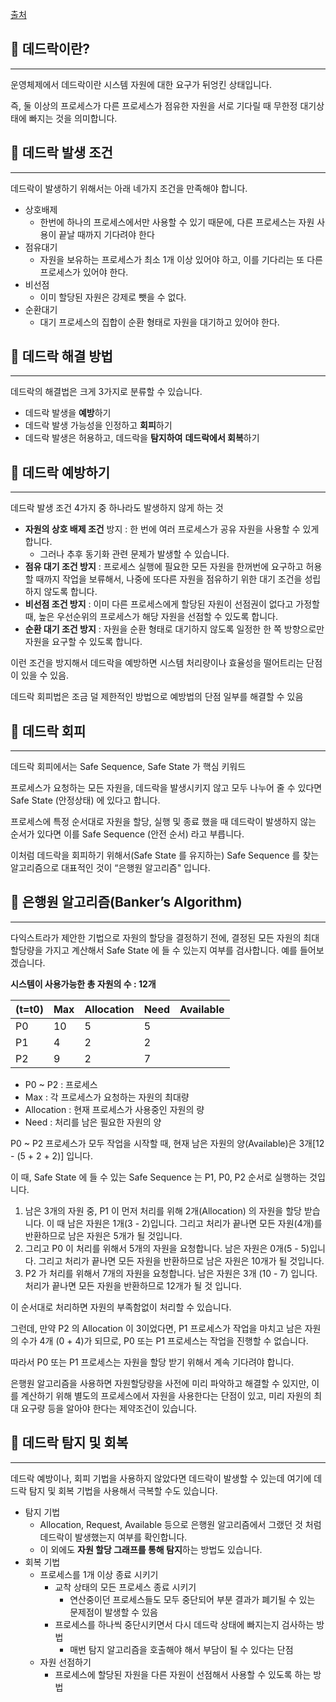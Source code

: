 [출처](https://chanhuiseok.github.io/posts/cs-2/)


## 📌 데드락이란?

---

운영체제에서 데드락이란 시스템 자원에 대한 요구가 뒤엉킨 상태입니다.

즉, 둘 이상의 프로세스가 다른 프로세스가 점유한 자원을 서로 기다릴 때 무한정 대기상태에 빠지는 것을 의미합니다.

## 📌 데드락 발생 조건

---

데드락이 발생하기 위해서는 아래 네가지 조건을 만족해야 합니다.

- 상호배제
    - 한번에 하나의 프로세스에서만 사용할 수 있기 때문에, 다른 프로세스는 자원 사용이 끝날 때까지 기다려야 한다
- 점유대기
    - 자원을 보유하는 프로세스가 최소 1개 이상 있어야 하고, 이를 기다리는 또 다른 프로세스가 있어야 한다.
- 비선점
    - 이미 할당된 자원은 강제로 뺏을 수 없다.
- 순환대기
    - 대기 프로세스의 집합이 순환 형태로 자원을 대기하고 있어야 한다.


## 📌 데드락 해결 방법

---

데드락의 해결법은 크게 3가지로 분류할 수 있습니다.

- 데드락 발생을 **예방**하기
- 데드락 발생 가능성을 인정하고 **회피**하기
- 데드락 발생은 허용하고, 데드락을 **탐지하여** **데드락에서 회복**하기

## 📌 데드락 예방하기

---

데드락 발생 조건 4가지 중 하나라도 발생하지 않게 하는 것

- **자원의 상호 배제 조건** 방지 : 한 번에 여러 프로세스가 공유 자원을 사용할 수 있게 합니다.
    - 그러나 추후 동기화 관련 문제가 발생할 수 있습니다.
- **점유 대기 조건 방지** : 프로세스 실행에 필요한 모든 자원을 한꺼번에 요구하고 허용할 때까지 작업을 보류해서, 나중에 또다른 자원을 점유하기 위한 대기 조건을 성립하지 않도록 합니다.
- **비선점 조건 방지** : 이미 다른 프로세스에게 할당된 자원이 선점권이 없다고 가정할 때, 높은 우선순위의 프로세스가 해당 자원을 선점할 수 있도록 합니다.
- **순환 대기 조건 방지** : 자원을 순환 형태로 대기하지 않도록 일정한 한 쪽 방향으로만 자원을 요구할 수 있도록 합니다.

이런 조건을 방지해서 데드락을 예방하면 시스템 처리량이나 효율성을 떨어트리는 단점이 있을 수 있음.

데드락 회피법은 조금 덜 제한적인 방법으로 예방법의 단점 일부를 해결할 수 있음

## 📌 데드락 회피

---

데드락 회피에서는 Safe Sequence, Safe State 가 핵심 키워드

프로세스가 요청하는 모든 자원을, 데드락을 발생시키지 않고 모두 나누어 줄 수 있다면 Safe State (안정상태) 에 있다고 합니다.

프로세스에 특정 순서대로 자원을 할당, 실행 및 종료 했을 때 데드락이 발생하지 않는 순서가 있다면 이를 Safe Sequence (안전 순서) 라고 부릅니다.

이처럼 데드락을 회피하기 위해서(Safe State 를 유지하는) Safe Sequence 를 찾는 알고리즘으로 대표적인 것이 “은행원 알고리즘" 입니다.

## 📌 ****은행원 알고리즘(Banker’s Algorithm)****

---

다익스트라가 제안한 기법으로 자원의 할당을 결정하기 전에, 결정된 모든 자원의 최대 할당량을 가지고 계산해서 Safe State 에 들 수 있는지 여부를 검사합니다. 예를 들어보겠습니다.

**시스템이 사용가능한 총 자원의 수 : 12개**

| (t=t0) | Max | Allocation | Need | Available |
| --- | --- | --- | --- | --- |
| P0 | 10 | 5 | 5 |  |
| P1 | 4 | 2 | 2 |  |
| P2 | 9 | 2 | 7 |  |
- P0 ~ P2 : 프로세스
- Max : 각 프로세스가 요청하는 자원의 최대량
- Allocation : 현재 프로세스가 사용중인 자원의 량
- Need : 처리를 남은 필요한 자원의 양

P0 ~ P2 프로세스가 모두 작업을 시작할 때, 현재 남은 자원의 양(Available)은 3개[12 - (5 + 2 + 2)] 입니다.

이 때, Safe State 에 들 수 있는 Safe Sequence 는 P1, P0, P2 순서로 실행하는 것입니다.

1. 남은 3개의 자원 중, P1 이 먼저 처리를 위해 2개(Allocation) 의 자원을 할당 받습니다. 이 때 남은 자원은 1개(3 - 2)입니다. 그리고 처리가 끝나면 모든 자원(4개)를 반환하므로 남은 자원은 5개가 될 것입니다.
2. 그리고 P0 이 처리를 위해서 5개의 자원을 요청합니다. 남은 자원은 0개(5 - 5)입니다. 그리고 처리가 끝나면 모든 자원을 반환하므로 남은 자원은 10개가 될 것입니다.
3. P2 가 처리를 위해서 7개의 자원을 요청합니다. 남은 자원은 3개 (10 - 7) 입니다. 처리가 끝나면 모든 자원을 반환하므로 12개가 될 것 입니다.

이 순서대로 처리하면 자원의 부족함없이 처리할 수 있습니다.

그런데, 만약 P2 의 Allocation 이 3이었다면, P1 프로세스가 작업을 마치고 남은 자원의 수가 4개 (0 + 4)가 되므로, P0 또는 P1 프로세스는 작업을 진행할 수 없습니다.

따라서 P0 또는 P1 프로세스는 자원을 할당 받기 위해서 계속 기다려야 합니다.

은행원 알고리즘을 사용하면 자원할당량을 사전에 미리 파악하고 해결할 수 있지만, 이를 계산하기 위해 별도의 프로세스에서 자원을 사용한다는 단점이 있고, 미리 자원의 최대 요구량 등을 알아야 한다는 제약조건이 있습니다.

## 📌 데드락 탐지 및 회복

---

데드락 예방이나, 회피 기법을 사용하지 않았다면 데드락이 발생할 수 있는데 여기에 데드락 탐지 및 회복 기법을 사용해서 극복할 수도 있습니다.

- 탐지 기법
    - Allocation, Request, Available 등으로 은행원 알고리즘에서 그랬던 것 처럼 데드락이 발생했는지 여부를 확인합니다.
    - 이 외에도 **자원 할당 그래프를 통해 탐지**하는 방법도 있습니다.
- 회복 기법
    - 프로세스를 1개 이상 종료 시키기
        - 교착 상태의 모든 프로세스 종료 시키기
            - 연산중이던 프로세스들도 모두 중단되어 부분 결과가 폐기될 수 있는 문제점이 발생할 수 있음
        - 프로세스를 하나씩 중단시키면서 다시 데드락 상태에 빠지는지 검사하는 방법
            - 매번 탐지 알고리즘을 호출해야 해서 부담이 될 수 있다는 단점
    - 자원 선점하기
        - 프로세스에 할당된 자원을 다른 자원이 선점해서 사용할 수 있도록 하는 방법
